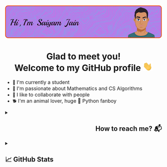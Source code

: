 ![Alt text](./resources/header.png)

<h1 align="center">Glad to meet you!<br>Welcome to my GitHub profile <img src="./resources/wave.gif" widht="30px" height="30px"></h1>
<ul>
    <li>🏢 <font size="3">I'm currently a student</font></li>
    <li>💜 <font size="3">I'm passionate about Mathematics and CS Algorithms</font></li>
    <li>🤝 <font size="3">I like to collaborate with people</font></li>
    <li>🐕 <font size="3">I'm an animal lover, huge 🐍 Python fanboy</font></li>
</ul>

<details>
    <summary><h2 align="right">How to reach me? 📬</h1></summary>
    <br>
    <ul>
        <li><a href="https://www.linkedin.com/in/saiyam-sandhir/"><img src="./resources/linkedin.png" height="30px" widht="30px"></a></li>
        <li><a href="https://twitter.com/saiyam_sandhir"><img src="./resources/twitter.png" height="30px" widht="30px"></a></li>
        <li><a href="https://github.com/saiyam-sandhir"><img src="./resources/github.png" height="30px" widht="30px"></a></li>
        <li><a href="mailto:saiyamsandhir@gmail.com"><img src="./resources/email.png" height="30px" widht="30px"></a></li>
    </ul>
</details>

<details>
    <summary><h2>📈 GitHub Stats</h1></summary>
    <br>
    <img src="https://github-readme-stats.vercel.app/api?username=saiyam-sandhir&show_icons=true&theme=radical" width="48%">
    <img src="https://github-readme-streak-stats.herokuapp.com/?user=saiyam-sandhir&theme=radical" width="48%">
</details>
